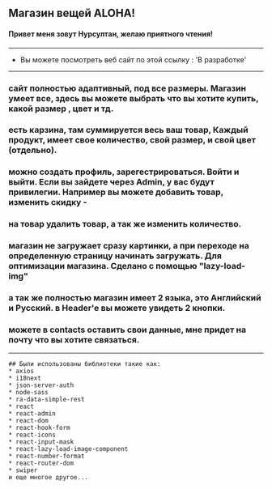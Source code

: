## Магазин вещей ALOHA! 

#### Привет меня зовут Нурсултан, желаю приятного чтения!

---


- Вы можете посмотреть веб сайт по этой ссылку : 'В разработке'

--- 

### сайт полностью адаптивный, под все размеры. Магазин умеет все, здесь вы можете выбрать что вы хотите купить, какой размер , цвет и тд. 
### есть карзина, там суммируется весь ваш товар, Каждый продукт, имеет свое количество, свой размер, и свой цвет (отдельно).
### можно создать профиль, зарегестрироваться. Войти и выйти. Если вы зайдете через Admin, у вас будут привилегии. Например вы можете добавить товар, изменить скидку -
### на товар удалить товар, а так же изменить количество.
### магазин не загружает сразу картинки, а при переходе на определенную страницу начинать загружать. Для оптимизации магазина. Сделано с помощью "lazy-load-img"
### а так же полностью магазин имеет 2 языка, это Английский и Русский. в Header'e вы можете увидеть 2 кнопки.
### можете в contacts оставить свои данные, мне придет на почту что вы хотите связаться.
---

```
## Были использованы библиотеки такие как:
* axios
* i18next
* json-server-auth
* node-sass
* ra-data-simple-rest
* react
* react-admin
* react-dom
* react-hook-form
* react-icons
* react-input-mask
* react-lazy-load-image-component
* react-number-format
* react-router-dom
* swiper 
и еще многое другое...
```
